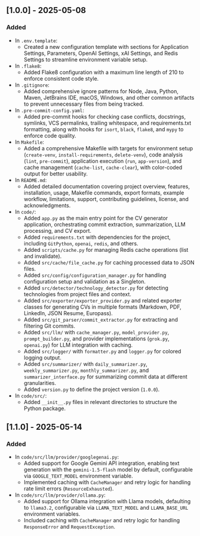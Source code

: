 ## [1.0.0] - 2025-05-08

### Added
- In `.env.template`:
  - Created a new configuration template with sections for Application Settings, Parameters, OpenAI Settings, xAI Settings, and Redis Settings to streamline environment variable setup.
- In `.flake8`:
  - Added Flake8 configuration with a maximum line length of 210 to enforce consistent code style.
- In `.gitignore`:
  - Added comprehensive ignore patterns for Node, Java, Python, Maven, JetBrains IDE, macOS, Windows, and other common artifacts to prevent unnecessary files from being tracked.
- In `.pre-commit-config.yaml`:
  - Added pre-commit hooks for checking case conflicts, docstrings, symlinks, VCS permalinks, trailing whitespace, and requirements.txt formatting, along with hooks for `isort`, `black`, `flake8`, and `mypy` to enforce code quality.
- In `Makefile`:
  - Added a comprehensive Makefile with targets for environment setup (`create-venv`, `install-requirements`, `delete-venv`), code analysis (`lint`, `pre-commit`), application execution (`run`, `app-version`), and cache management (`cache-list`, `cache-clear`), with color-coded output for better usability.
- In `README.md`:
  - Added detailed documentation covering project overview, features, installation, usage, Makefile commands, export formats, example workflow, limitations, support, contributing guidelines, license, and acknowledgments.
- In `code/`:
  - Added `app.py` as the main entry point for the CV generator application, orchestrating commit extraction, summarization, LLM processing, and CV export.
  - Added `requirements.txt` with dependencies for the project, including `GitPython`, `openai`, `redis`, and others.
  - Added `scripts/cache.py` for managing Redis cache operations (list and invalidate).
  - Added `src/cache/file_cache.py` for caching processed data to JSON files.
  - Added `src/config/configuration_manager.py` for handling configuration setup and validation as a Singleton.
  - Added `src/detector/technology_detector.py` for detecting technologies from project files and context.
  - Added `src/exporter/exporter_provider.py` and related exporter classes for generating CVs in multiple formats (Markdown, PDF, LinkedIn, JSON Resume, Europass).
  - Added `src/git_parser/commit_extractor.py` for extracting and filtering Git commits.
  - Added `src/llm/` with `cache_manager.py`, `model_provider.py`, `prompt_builder.py`, and provider implementations (`grok.py`, `openai.py`) for LLM integration with caching.
  - Added `src/logger/` with `formatter.py` and `logger.py` for colored logging output.
  - Added `src/summarizer/` with `daily_summarizer.py`, `weekly_summarizer.py`, `monthly_summarizer.py`, and `summarizer_interface.py` for summarizing commit data at different granularities.
  - Added `version.py` to define the project version (`1.0.0`).
- In `code/src/`:
  - Added `__init__.py` files in relevant directories to structure the Python package.

## [1.1.0] - 2025-05-14

### Added
- In `code/src/llm/provider/googlegenai.py`:
  - Added support for Google Gemini API integration, enabling text generation with the `gemini-1.5-flash` model by default, configurable via `GOOGLE_TEXT_MODEL` environment variable.
  - Implemented caching with `CacheManager` and retry logic for handling rate limit errors (`ResourceExhausted`).
- In `code/src/llm/provider/ollama.py`:
  - Added support for Ollama integration with Llama models, defaulting to `llama3.2`, configurable via `LLAMA_TEXT_MODEL` and `LLAMA_BASE_URL` environment variables.
  - Included caching with `CacheManager` and retry logic for handling `ResponseError` and `RequestException`.